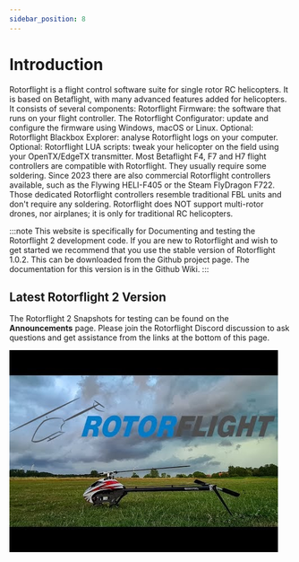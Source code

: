```yaml
---
sidebar_position: 8
---
```

# Introduction  
Rotorflight is a flight control software suite for single rotor RC helicopters. It is based on Betaflight, with many advanced features added for helicopters. It consists of several components:
Rotorflight Firmware: the software that runs on your flight controller.
The Rotorflight Configurator: update and configure the firmware using Windows, macOS or Linux.
Optional: Rotorflight Blackbox Explorer: analyse Rotorflight logs on your computer.
Optional: Rotorflight LUA scripts: tweak your helicopter on the field using your OpenTX/EdgeTX transmitter.
Most Betaflight F4, F7 and H7 flight controllers are compatible with Rotorflight. They usually require some soldering. Since 2023 there are also commercial Rotorflight controllers available, such as the Flywing HELI-F405 or the Steam FlyDragon F722. Those dedicated Rotorflight controllers resemble traditional FBL units and don't require any soldering.
Rotorflight does NOT support multi-rotor drones, nor airplanes; it is only for traditional RC helicopters.

:::note
This website is specifically for Documenting and testing the Rotorflight 2 development code. If you are new to Rotorflight and wish to get started we recommend that you use the stable version of Rotorflight 1.0.2. This can be downloaded from the Github project page. The documentation for this version is in the Github Wiki. 
:::

## Latest Rotorflight 2 Version  
The Rotorflight 2 Snapshots for testing can be found on the **Announcements** page. Please join the Rotorflight Discord discussion to ask questions and get assistance from the links at the bottom of this page.

![Introduction](./img/intro-1.jpg)
